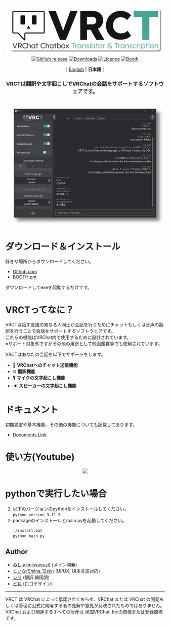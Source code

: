 <div align="center">

![](docs/vrct_logo.png)
[![GitHub release](https://img.shields.io/github/v/release/misyaguziya/VRCT.svg)](https://github.com/misyaguziya/VRCT/releases)
[![Downloads](https://img.shields.io/github/downloads/misyaguziya/VRCT/total)](https://github.com/misyaguziya/VRCT/releases)
[![Licence](https://img.shields.io/github/license/misyaguziya/VRCT)](https://github.com/misyaguziya/VRCT/blob/master/LICENSE)
[![Booth](https://img.shields.io/badge/Store-Booth.pm-red)](https://misyaguziya.booth.pm/items/5155325)

| [English](./README.md) | **日本語** |

<h3>
VRCTは翻訳や文字起こしでVRChatの会話をサポートするソフトウェアです。
</h3>

![](docs/main_window.png)

<div align="left">

# ダウンロード＆インストール
好きな場所からダウンロードしてください。
- [Github.com](https://github.com/misyaguziya/VRCT/releases/)
- [BOOTH.pm](https://misyaguziya.booth.pm/items/5155325)

ダウンロードしてexeを起動するだけです。

# VRCTってなに？
VRCTは話す言語の異なる人同士が会話を行うためにチャットもしくは音声の翻訳を行うことで会話をサポートするソフトウェアです。  
これらの機能はVRChat内で使用するために設計されています。  
※サポート対象外ですがその他の用途として映画鑑賞等でも使用されています。

VRCTはあなたの会話を以下でサポートをします。
- 💬 **VRChatへのチャット送信機能**
- 🌐 **翻訳機能**
- 🎙 **マイクの文字起こし機能**
- 🔈 **スピーカーの文字起こし機能**

# ドキュメント
初期設定や基本機能、その他の機能についても記載してあります。  
- [Documents Link](https://mzsoftware.notion.site/VRCT-Documents-be79b7a165f64442ad8f326d86c22246?pvs=4)

# 使い方(Youtube)
<div align="center">

[![](https://img.youtube.com/vi/rUTad037n8Q/0.jpg)](https://www.youtube.com/watch?v=rUTad037n8Q)

<div align="left">

# pythonで実行したい場合
1. 以下のバージョンのpythonをインストールしてください。  
    `python version 3.11.5`
2. packageのインストールとmain.pyを起動してください。  
    ```bash
    ./install.bat
    python main.py
    ```

## Author
- [みしゃ(misyaguzi)](https://github.com/misyaguziya) (メイン開発)
- [しいな(Shiina_12siy)](https://twitter.com/Shiina_12siy) (UI/UX, UI多言語対応)
- [レラ](https://github.com/soumt-r) (翻訳:韓国語)
- [どね]() (ロゴデザイン)

---

VRCT は VRChat によって承認されておらず、VRChat または VRChat の開発もしくは管理に公式に関与する者の見解や意見が反映されたものではありません。VRChat および関連するすべての財産は 米国VRChat, Incの商標または登録商標です。